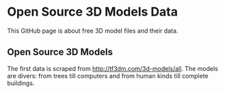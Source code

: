 # Open Source 3D Models Data

This GitHub page is about free 3D model files and their data.

## Open Source 3D Models

The first data is scraped from http://tf3dm.com/3d-models/all.
The models are divers: from trees till computers and from human kinds till complete buildings.

